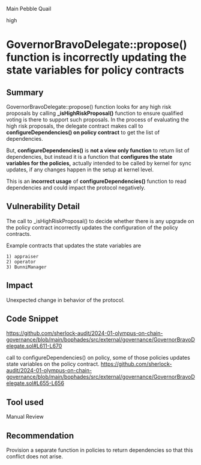 Main Pebble Quail

high

# GovernorBravoDelegate::propose() function is incorrectly updating the state variables for policy contracts

## Summary
GovernorBravoDelegate::propose() function looks for any high risk proposals by calling **_isHighRiskProposal()** function to ensure qualified voting is there to support such proposals. In the process of evaluating the high risk proposals, the delegate contract makes call to **configureDependencies() on policy contract** to get the list of dependencies.

But, **configureDependencies()** is **not a view only function** to return list of dependencies, but instead it is a function that **configures the state variables for the policies,** actually intended to be called by kernel for sync updates, if any changes happen in the setup at kernel level.

This is an **incorrect usage** of **configureDependencies()** function to read dependencies and could impact the protocol negatively.

## Vulnerability Detail
The call to _isHighRiskProposal() to decide whether there is any upgrade on the policy contract incorrectly updates the configuration of the policy contracts.

Example contracts that updates the state variables are

    1) appraiser   
    2) operator
    3) BunniManager   


## Impact
Unexpected change in behavior of the protocol.

## Code Snippet
https://github.com/sherlock-audit/2024-01-olympus-on-chain-governance/blob/main/bophades/src/external/governance/GovernorBravoDelegate.sol#L611-L670

call to configureDependencies() on policy, some of those policies updates state variables on the policy contract.
https://github.com/sherlock-audit/2024-01-olympus-on-chain-governance/blob/main/bophades/src/external/governance/GovernorBravoDelegate.sol#L655-L656

## Tool used

Manual Review

## Recommendation
Provision a separate function in policies to return dependencies so that this conflict does not arise.
